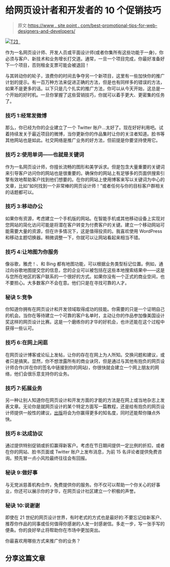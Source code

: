 # 给网页设计者和开发者的 10 个促销技巧

> 原文:[https://www . site point . com/best-promotional-tips-for-web-designers-and-developers/](https://www.sitepoint.com/best-promotional-tips-for-web-designers-and-developers/)

[![](../Images/c3e3d27cb8cfc5027d3f5789d3a02f55.png)T2】](https://www.sitepoint.com/wp-content/uploads/2012/04/featuredimage.jpg)

作为一名网页设计师、开发人员或平面设计师(或者你集所有这些功能于一身)，你必须与客户、新技术和业务增长打交道。通常，一旦一个项目完成，你最好准备好下一个项目，否则租金支票可能会被退回！

与其转动你的轮子，浪费你的时间去争夺另一个新项目，这里有一些加快你的推广计划的提示。有一百万种方法来促进正确的方法，但是也有同样多的错误的方法，如果不是更多的话。以下只是几个扎实的推广方法，你可以从今天开始，这总是一个开始的好时机。一旦你掌握了这些营销技巧，你就可以着手更大、更密集的任务了。

### 技巧 1:经常发微博

那么，你已经为你的企业建立了一个 Twitter 账户…太好了。现在好好利用吧。试着持续发关于最近项目的微博，当你更新你的作品集时让你的关注者知道。脸书等其他网站也是如此。社交网络是推广业务的好方法，但前提是你要坚持使用它。

### 技巧 2:使用单词——也就是关键词

作为一名网页设计师，你擅长流畅的图形和美学诉求。但是包含大量重要的关键词来引导客户访问你的网站也是很重要的。确保你的网站上有足够多的页面供搜索引擎有效地帮助客户找到他们想要的。在你的网站上使用博客来写以关键词为中心的文章，比如“如何找到一个非常棒的网页设计师！”或者任何与你的目标客户群相关的话题都可以。

### 技巧 3:移动办公

如果你有资源，考虑建立一个手机版的网站。在智能手机或其他移动设备上实现对您网站的简化访问可能是将潜在客户转变为付费客户的关键。建立一个移动网站可能需要大量的资源，但在许多情况下，这是值得投资的。我喜欢使用 WordPress 和移动主题切换器。稍微调整一下，你就可以让网站看起来相当不错。

### 技巧 4:让地图为你服务

像谷歌，雅虎！、和 Bing 都有地图功能，可以根据业务类型标记位置。例如，通过向谷歌地图提交您的信息，您的企业可以被包括在这些本地搜索结果中——这是与您所在地区的客户联系的一个很好的方式。如果你没有一个正式的商业空间，也不要担心。大多数客户不会在意。他们只是在寻找可靠的人才。

### 秘诀 5:竞争

你知道你拥有在网页设计和开发领域取得成功的技能。你需要的只是一个证明自己的机会。当你在等待建立一个可靠的客户名单时，主动让你的作品参加像美国设计奖这样的网页设计比赛。这是一个磨练你的才华的好机会，也许还能在这个过程中获得一些认可。

### 技巧 6:在网上闲逛

在网页设计博客或论坛上发帖，让你的存在在网上为人所知。交换问题和建议，或者只是搞笑。显然，你不想泄露所有的商业诀窍，但是通过与其他有抱负的网页设计师合作(并在你的签名中链接到你的网站)，你很快就会建立一个网上朋友的网络，他们会很乐意支持你的业务。

### 技巧 7:拓展业务

另一种让别人知道你在网页设计和开发方面的才能的方法是在网上或当地杂志上发表文章。无论你是就网页设计的某个特定方面写一篇教程，还是给有抱负的网页设计师提供一般性的建议，[出版](https://www.sitepoint.com/want-to-get-paid-write-for-us/)将会为你赢得更多的知名度，同时还能帮你赚点外快。

### 技巧 8:达成协议

通过提供特别促销或折扣赢得新客户。考虑在节日期间提供一定比例的折扣，或者在你的网站、脸书页面或 Twitter 账户上发布消息，为前 15 名评论者提供免费咨询。预先冒一点小风险最终往往会有回报。

### 秘诀 9:做好事

与无党派慈善机构合作，免费提供你的服务。你不仅可以帮助一个你关心的好事业，你还可以展示你的才华，在网页设计社区建立一个积极的声誉。

### 秘诀 10:说谢谢

即使在 21 世纪的网页设计世界，有时老式的方式也是最好的:不要忘记给新客户、推荐你作品的同事或任何值得你感谢的人发一封感谢信。多走一步，写一张手写的便条。你的良好举止将帮助你在市场中更加突出。

你最喜欢用哪些方式来推广你的业务？

## 分享这篇文章